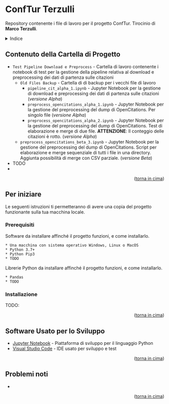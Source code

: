 # ConfTur Terzulli
Repository contenente i file di lavoro per il progetto ConfTur. Tirocinio di **Marco Terzulli**.

<details>
  <summary>Indice</summary>
  <ol>
    <li>
      <a href="#contenuto-della-cartella-di-progetto">Contenuto della Cartella di Progetto</a>
    </li>
    <li>
      <a href="#per-iniziare">Per Iniziare</a>
      <ul>
        <li><a href="#prerequisiti">Prerequisiti</a></li>
        <li><a href="#installaione">Installazione</a></li>
      </ul>
    </li>
    <li><a href="#software-usato-per-lo-sviluppo">Software Usato per lo Sviluppo</a></li>
    <li><a href="#problemi-noti">Problemi Noti</a></li>
  </ol>
</details>

## Contenuto della Cartella di Progetto
 * ```Test Pipeline Download e Preprocess``` - Cartella di lavoro contenente i notebook di test per la gestione della pipeline relativa al download e preprocessing dei dati di partenza sulle citazioni
	* ```Old Files Backup``` - Cartella di di backup per i vecchi file di lavoro
		*  ```pipeline_cit_alpha_1.ipynb``` - Jupyter Notebook per la gestione di download e preprocessing dei dati di partenza sulle citazioni (*versione Alpha*)
		*  ```preprocess_opencitations_alpha_1.ipynb``` - Jupyter Notebook per la gestione del preprocessing del dump di OpenCitations. Per singolo file (*versione Alpha*)
		*  ```preprocess_opencitations_alpha_2.ipynb``` - Jupyter Notebook per la gestione del preprocessing del dump di OpenCitations. Test di elaborazione e merge di due file. **ATTENZIONE**: Il conteggio delle citazioni è rotto. (*versione Alpha*)
	*  ```preprocess_opencitations_beta_3.ipynb``` - Jupyter Notebook per la gestione del preprocessing del dump di OpenCitations.  Script per elaborazione e merge sequenziale di tutti i file in una directory. Aggiunta possibilità di merge con CSV parziale. (*versione Beta*)
 * TODO
 * 

<p align="right">(<a href="#top">torna in cima</a>)</p>
 
 
## Per iniziare

Le seguenti istruzioni ti permetteranno di avere una copia del progetto funzionante sulla tua macchina locale.

### Prerequisiti

Software da installare affinché il progetto funzioni, e come installarlo.

```
* Una macchina con sistema operativo Windows, Linux o MacOS
* Python 3.7+
* Python Pip3
* TODO
```

Librerie Python da installare affinché il progetto funzioni, e come installarlo.

```
* Pandas
* TODO
```

### Installazione

TODO: <br />

<p align="right">(<a href="#top">torna in cima</a>)</p>



## Software Usato per lo Sviluppo
* [Jupyter Notebook](https://jupyter.org/) - Piattaforma di sviluppo per il linguaggio Python
* [Visual Studio Code](https://code.visualstudio.com/) - IDE usato per sviluppo e test

<p align="right">(<a href="#top">torna in cima</a>)</p>

## Problemi noti
* 

<p align="right">(<a href="#top">torna in cima</a>)</p>
